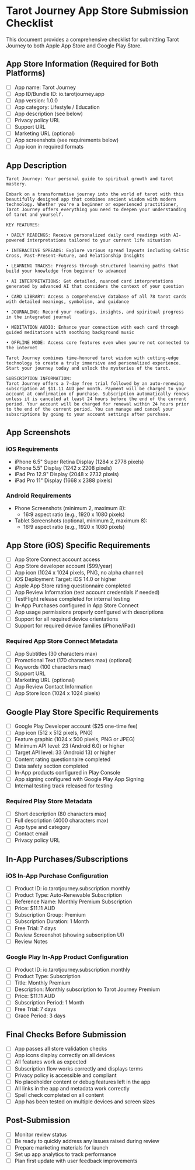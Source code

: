 # Tarot Journey App Store Submission Checklist

This document provides a comprehensive checklist for submitting Tarot Journey to both Apple App Store and Google Play Store.

## App Store Information (Required for Both Platforms)

- [ ] App name: Tarot Journey
- [ ] App ID/Bundle ID: io.tarotjourney.app
- [ ] App version: 1.0.0
- [ ] App category: Lifestyle / Education
- [ ] App description (see below)
- [ ] Privacy policy URL
- [ ] Support URL
- [ ] Marketing URL (optional)
- [ ] App screenshots (see requirements below)
- [ ] App icon in required formats

## App Description

```
Tarot Journey: Your personal guide to spiritual growth and tarot mastery.

Embark on a transformative journey into the world of tarot with this beautifully designed app that combines ancient wisdom with modern technology. Whether you're a beginner or experienced practitioner, Tarot Journey offers everything you need to deepen your understanding of tarot and yourself.

KEY FEATURES:

• DAILY READINGS: Receive personalized daily card readings with AI-powered interpretations tailored to your current life situation

• INTERACTIVE SPREADS: Explore various spread layouts including Celtic Cross, Past-Present-Future, and Relationship Insights

• LEARNING TRACKS: Progress through structured learning paths that build your knowledge from beginner to advanced

• AI INTERPRETATIONS: Get detailed, nuanced card interpretations generated by advanced AI that considers the context of your question

• CARD LIBRARY: Access a comprehensive database of all 78 tarot cards with detailed meanings, symbolism, and guidance

• JOURNALING: Record your readings, insights, and spiritual progress in the integrated journal

• MEDITATION AUDIO: Enhance your connection with each card through guided meditations with soothing background music

• OFFLINE MODE: Access core features even when you're not connected to the internet

Tarot Journey combines time-honored tarot wisdom with cutting-edge technology to create a truly immersive and personalized experience. Start your journey today and unlock the mysteries of the tarot.

SUBSCRIPTION INFORMATION:
Tarot Journey offers a 7-day free trial followed by an auto-renewing subscription at $11.11 AUD per month. Payment will be charged to your account at confirmation of purchase. Subscription automatically renews unless it is canceled at least 24 hours before the end of the current period. Your account will be charged for renewal within 24 hours prior to the end of the current period. You can manage and cancel your subscriptions by going to your account settings after purchase.
```

## App Screenshots

### iOS Requirements

- iPhone 6.5" Super Retina Display (1284 x 2778 pixels)
- iPhone 5.5" Display (1242 x 2208 pixels)
- iPad Pro 12.9" Display (2048 x 2732 pixels)
- iPad Pro 11" Display (1668 x 2388 pixels)

### Android Requirements

- Phone Screenshots (minimum 2, maximum 8):
  - 16:9 aspect ratio (e.g., 1920 x 1080 pixels)
- Tablet Screenshots (optional, minimum 2, maximum 8):
  - 16:9 aspect ratio (e.g., 1920 x 1080 pixels)

## App Store (iOS) Specific Requirements

- [ ] App Store Connect account access
- [ ] App Store developer account ($99/year)
- [ ] App icon (1024 x 1024 pixels, PNG, no alpha channel)
- [ ] iOS Deployment Target: iOS 14.0 or higher
- [ ] Apple App Store rating questionnaire completed
- [ ] App Review Information (test account credentials if needed)
- [ ] TestFlight release completed for internal testing
- [ ] In-App Purchases configured in App Store Connect
- [ ] App usage permissions properly configured with descriptions
- [ ] Support for all required device orientations
- [ ] Support for required device families (iPhone/iPad)

### Required App Store Connect Metadata

- [ ] App Subtitles (30 characters max)
- [ ] Promotional Text (170 characters max) (optional)
- [ ] Keywords (100 characters max)
- [ ] Support URL
- [ ] Marketing URL (optional)
- [ ] App Review Contact Information
- [ ] App Store Icon (1024 x 1024 pixels)

## Google Play Store Specific Requirements

- [ ] Google Play Developer account ($25 one-time fee)
- [ ] App icon (512 x 512 pixels, PNG)
- [ ] Feature graphic (1024 x 500 pixels, PNG or JPEG)
- [ ] Minimum API level: 23 (Android 6.0) or higher
- [ ] Target API level: 33 (Android 13) or higher
- [ ] Content rating questionnaire completed
- [ ] Data safety section completed
- [ ] In-App products configured in Play Console
- [ ] App signing configured with Google Play App Signing
- [ ] Internal testing track released for testing

### Required Play Store Metadata

- [ ] Short description (80 characters max)
- [ ] Full description (4000 characters max)
- [ ] App type and category
- [ ] Contact email
- [ ] Privacy policy URL

## In-App Purchases/Subscriptions

### iOS In-App Purchase Configuration

- [ ] Product ID: io.tarotjourney.subscription.monthly
- [ ] Product Type: Auto-Renewable Subscription
- [ ] Reference Name: Monthly Premium Subscription
- [ ] Price: $11.11 AUD
- [ ] Subscription Group: Premium
- [ ] Subscription Duration: 1 Month
- [ ] Free Trial: 7 days
- [ ] Review Screenshot (showing subscription UI)
- [ ] Review Notes

### Google Play In-App Product Configuration

- [ ] Product ID: io.tarotjourney.subscription.monthly
- [ ] Product Type: Subscription
- [ ] Title: Monthly Premium
- [ ] Description: Monthly subscription to Tarot Journey Premium
- [ ] Price: $11.11 AUD
- [ ] Subscription Period: 1 Month
- [ ] Free Trial: 7 days
- [ ] Grace Period: 3 days

## Final Checks Before Submission

- [ ] App passes all store validation checks
- [ ] App icons display correctly on all devices
- [ ] All features work as expected
- [ ] Subscription flow works correctly and displays terms
- [ ] Privacy policy is accessible and compliant
- [ ] No placeholder content or debug features left in the app
- [ ] All links in the app and metadata work correctly
- [ ] Spell check completed on all content
- [ ] App has been tested on multiple devices and screen sizes

## Post-Submission

- [ ] Monitor review status
- [ ] Be ready to quickly address any issues raised during review
- [ ] Prepare marketing materials for launch
- [ ] Set up app analytics to track performance
- [ ] Plan first update with user feedback improvements